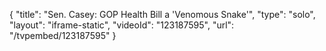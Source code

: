 {
    "title": "Sen. Casey: GOP Health Bill a 'Venomous Snake'",
    "type": "solo",
    "layout": "iframe-static",
    "videoId": "123187595",
    "url": "\/tvpembed\/123187595"
}